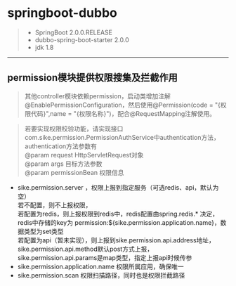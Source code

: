 # springboot-dubbo
> - SpringBoot 2.0.0.RELEASE
> - dubbo-spring-boot-starter 2.0.0
> - jdk 1.8

-----

## permission模块提供权限搜集及拦截作用
> 其他controller模块依赖permission，启动类增加注解@EnablePermissionConfiguration，然后使用@Permission(code = "{权限代码}",name = "{权限名称}")，配合@RequestMapping注解使用。

> 若要实现权限校验功能，请实现接口 com.sike.permission.PermissionAuthService中authentication方法，
>   authentication方法参数有  
>       @param request HttpServletRequest对象  
>       @param args 目标方法参数  
>       @param permissionBean 权限信息  
  -   sike.permission.server ，权限上报到指定服务（可选redis、api，默认为空）  
   若不配置，则不上报权限，  
   若配置为redis，则上报权限到redis中，redis配置由spring.redis.* 决定，redis中存储的key为 permission:${sike.permission.application.name}，数据类型为set类型    
   若配置为api（暂未实现），则上报到sike.permission.api.address地址，sike.permission.api.method默认post方式上报，sike.permission.api.params是map类型，指定上报api时候传参
  -   sike.permission.application.name 权限所属应用，确保唯一
  -   sike.permission.scan 权限扫描路径，同时也是权限拦截路径
